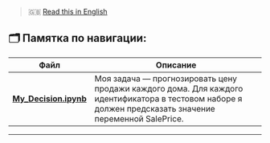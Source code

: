> 🇬🇧 [Read this in English](README_EN.md)


## 🗂️ Памятка по навигации:

| Файл | Описание |
|------|-----------|
| **[My_Decision.ipynb](My_Decision.ipynb)** | Моя задача — прогнозировать цену продажи каждого дома. Для каждого идентификатора в тестовом наборе я должен предсказать значение переменной SalePrice. |

---